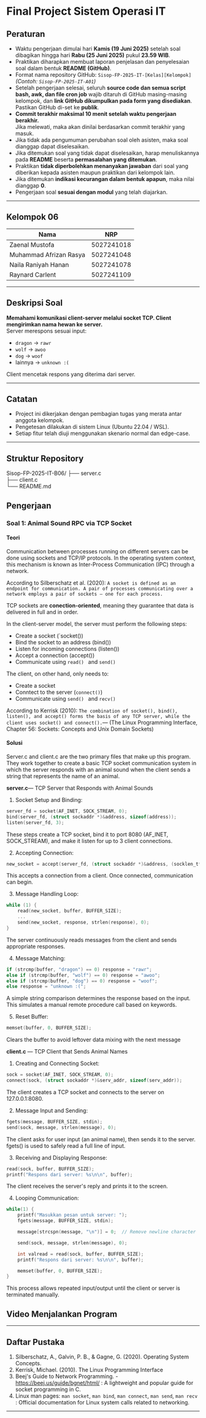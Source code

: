 # Final Project Sistem Operasi IT

## Peraturan

- Waktu pengerjaan dimulai hari **Kamis (19 Juni 2025)** setelah soal dibagikan hingga hari **Rabu (25 Juni 2025)** pukul **23.59 WIB**.
- Praktikan diharapkan membuat laporan penjelasan dan penyelesaian soal dalam bentuk **README (GitHub)**.
- Format nama repository GitHub: `Sisop-FP-2025-IT-[Kelas][Kelompok]`  
  _(Contoh: `Sisop-FP-2025-IT-A01`)_
- Setelah pengerjaan selesai, seluruh **source code dan semua script bash, awk, dan file cron job** wajib ditaruh di GitHub masing-masing kelompok, dan **link GitHub dikumpulkan pada form yang disediakan**.  
  Pastikan GitHub di-set ke **publik**.
- **Commit terakhir maksimal 10 menit setelah waktu pengerjaan berakhir.**  
  Jika melewati, maka akan dinilai berdasarkan commit terakhir yang masuk.
- Jika tidak ada pengumuman perubahan soal oleh asisten, maka soal dianggap dapat diselesaikan.
- Jika ditemukan soal yang tidak dapat diselesaikan, harap menuliskannya pada **README** beserta **permasalahan yang ditemukan**.
- Praktikan **tidak diperbolehkan menanyakan jawaban** dari soal yang diberikan kepada asisten maupun praktikan dari kelompok lain.
- Jika ditemukan **indikasi kecurangan dalam bentuk apapun**, maka nilai dianggap **0**.
- Pengerjaan soal **sesuai dengan modul** yang telah diajarkan.

---

## Kelompok 06

| Nama                         | NRP         |
|------------------------------|-------------|
| Zaenal Mustofa               | 5027241018  |
| Muhammad Afrizan Rasya       | 5027241048  |
| Naila Raniyah Hanan          | 5027241078  |
|Raynard Carlent               | 5027241109  |

---

## Deskripsi Soal

**Memahami komunikasi client-server melalui socket TCP. Client mengirimkan nama hewan ke server.**  
Server merespons sesuai input:
- `dragon` → `rawr`
- `wolf` → `awoo`
- `dog` → `woof`
- lainnya → `unknown :(`

Client mencetak respons yang diterima dari server.

---

## Catatan

- Project ini dikerjakan dengan pembagian tugas yang merata antar anggota kelompok.
- Pengetesan dilakukan di sistem Linux (Ubuntu 22.04 / WSL).
- Setiap fitur telah diuji menggunakan skenario normal dan edge-case.

---

## Struktur Repository

Sisop-FP-2025-IT-B06/ 
├── server.c       
├── client.c       
└── README.md      

## Pengerjaan

### Soal 1: Animal Sound RPC via TCP Socket

#### Teori
Communication between processes running on different servers can be done using sockets and TCP/IP protocols. In the operating system context, this mechanism is known as Inter-Process Communication (IPC) through a network.

According to Silberschatz et al. (2020):
`A socket is defined as an endpoint for communication. A pair of processes communicating over a network employs a pair of sockets — one for each process.` 

TCP sockets are **conection-oriented**, meaning they guarantee that data is delivered in full and in order.

In the client-server model, the server must perform the following steps:
- Create a socket (`socket())
- Bind the socket to an address (bind())
- Listen for incoming connections (listen())
- Accept a connection (accept())
- Communicate using `read() ` and `send()`

The client, on other hand, only needs to:
- Create a socket
- Conntect to the server (`connect()`)
- Communicate using `send() ` and `recv()`

According to Kerrisk (2010):
`The combination of socket(), bind(), listen(), and accept() forms the basis of any TCP server, while the client uses socket() and connect().`— (The Linux Programming Interface, Chapter 56: Sockets: Concepts and Unix Domain Sockets)

#### Solusi
Server.c and client.c are the two primary files that make up this program. They work together to create a basic TCP socket communication system in which the server responds with an animal sound when the client sends a string that represents the name of an animal.

**server.c**— TCP Server that Responds with Animal Sounds
1. Socket Setup and Binding:
```c
server_fd = socket(AF_INET, SOCK_STREAM, 0);
bind(server_fd, (struct sockaddr *)&address, sizeof(address));
listen(server_fd, 3);
```
These steps create a TCP socket, bind it to port 8080 (AF_INET, SOCK_STREAM), and make it listen for up to 3 client connections.

2. Accepting Connection:
```c
new_socket = accept(server_fd, (struct sockaddr *)&address, (socklen_t*)&addrlen);
```
This accepts a connection from a client. Once connected, communication can begin.

3. Message Handling Loop:
```c
while (1) {
    read(new_socket, buffer, BUFFER_SIZE);
    ...
    send(new_socket, response, strlen(response), 0);
}
```
The server continuously reads messages from the client and sends appropriate responses.

4. Message Matching:
```c
if (strcmp(buffer, "dragon") == 0) response = "rawr";
else if (strcmp(buffer, "wolf") == 0) response = "awoo";
else if (strcmp(buffer, "dog") == 0) response = "woof";
else response = "unknown :(";
```
A simple string comparison determines the response based on the input. This simulates a manual remote procedure call based on keywords.

5. Reset Buffer:
```c
memset(buffer, 0, BUFFER_SIZE);
```
Clears the buffer to avoid leftover data mixing with the next message

**client.c** — TCP Client that Sends Animal Names
1. Creating and Connecting Socket:
```c
sock = socket(AF_INET, SOCK_STREAM, 0);
connect(sock, (struct sockaddr *)&serv_addr, sizeof(serv_addr));
```
The client creates a TCP socket and connects to the server on 127.0.0.1:8080.

2. Message Input and Sending:
```c
fgets(message, BUFFER_SIZE, stdin);
send(sock, message, strlen(message), 0);
```
The client asks for user input (an animal name), then sends it to the server. fgets() is used to safely read a full line of input.

3. Receiving and Displaying Response:
```c
read(sock, buffer, BUFFER_SIZE);
printf("Respons dari server: %s\n\n", buffer);
```
The client receives the server's reply and prints it to the screen.

4. Looping Communication:
```c
while(1) {
    printf("Masukkan pesan untuk server: ");
    fgets(message, BUFFER_SIZE, stdin);

    message[strcspn(message, "\n")] = 0;  // Remove newline character

    send(sock, message, strlen(message), 0);

    int valread = read(sock, buffer, BUFFER_SIZE);
    printf("Respons dari server: %s\n\n", buffer);

    memset(buffer, 0, BUFFER_SIZE);
}
```
This process allows repeated input/output until the client or server is terminated manually.

## Video Menjalankan Program



---

## Daftar Pustaka
1. Silberschatz, A., Galvin, P. B., & Gagne, G. (2020). Operating System Concepts.
2. Kerrisk, Michael. (2010). The Linux Programming Interface
3. Beej's Guide to Network Programming. - https://beej.us/guide/bgnet/html/ : A lightweight and popular guide for socket programming in C.
4. Linux man pages: `man socket`, `man bind`, `man connect`, `man send`, `man recv` : Official documentation for Linux system calls related to networking.

---



